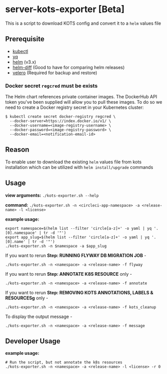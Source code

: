 # server-kots-exporter [Beta]

This is a script to download KOTS config and convert it to a `helm` values file

## Prerequisite
- [kubectl](https://kubernetes.io/docs/tasks/tools/#kubectl)
- [yq](https://github.com/mikefarah/yq#install)
- [helm](https://github.com/helm/helm#install) (v3.x)
- [helm-diff](https://github.com/databus23/helm-diff#install) (Good to have for comparing helm releases)
- [velero](https://velero.io/docs/v1.6/contributions/minio/#back-up) (Required for backup and restore)

### Docker secret `regcred` must be exists
The Helm chart references private container images. The DockerHub
API token you've been supplied will allow you to pull these images. To do so we need
to create a Docker registry secret in your Kubernetes cluster:

```
$ kubectl create secret docker-registry regcred \
  --docker-server=https://index.docker.io/v1/ \
  --docker-username=<image-registry-username> \
  --docker-password=<image-registry-password> \
  --docker-email=<notification-email-id>
```


## Reason
To enable user to download the existing `helm` values file from kots installation which can be utilized with `helm install/upgrade` commands

## Usage

**view arguments:** `./kots-exporter.sh --help`

**command:** `./kots-exporter.sh -n <circleci-app-namespace> -a <release-name> -l <license>`

**example usage:**
```
export namespace=$(helm list --filter 'circle[a-z]+' -o yaml | yq '.[0].namespace' | tr -d '"')
export app_slug=$(helm list --filter 'circle[a-z]+' -o yaml | yq '.[0].name' | tr -d '"')
./kots-exporter.sh -n $namespace -a $app_slug
```

If you want to rerun **Step: RUNNING FLYWAY DB MIGRATION JOB** -
```
./kots-exporter.sh -n <namespace> -a <release-name> -f flyway
```

If you want to rerun **Step: ANNOTATE K8S RESOURCE** only -
```
./kots-exporter.sh -n <namespace> -a <release-name> -f annotate
```

If you want to rerun **Step: REMOVING KOTS ANNOTATIONS, LABELS & RESOURCESg** only -
```
./kots-exporter.sh -n <namespace> -a <release-name> -f kots_cleanup
```

To display the output message -
```
./kots-exporter.sh -n <namespace> -a <release-name> -f message
```

## Developer Usage

**example usage:**
```
# Run the script, but not annotate the k8s resources
./kots-exporter.sh -n <namespace> -a <release-name> -l <license> -r 0
```